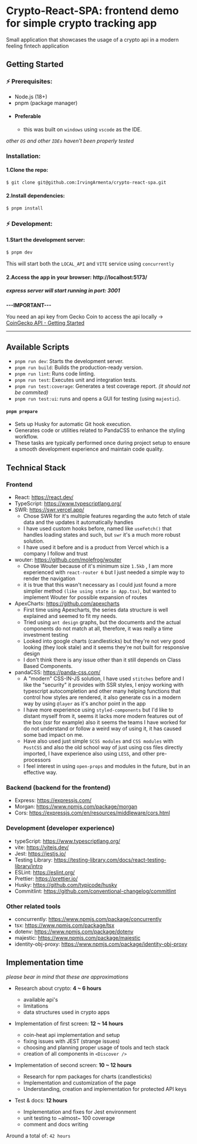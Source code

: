 # Crypto-React-SPA: frontend demo for simple crypto tracking app

Small application that showcases the usage of a crypto api in a modern feeling fintech application

## Getting Started

### ⚡️ Prerequisites:

- Node.js (18+)
- pnpm (package manager)
- #### Preferable
  - this was built on `windows` using `vscode` as the IDE.

_other `OS` and other `IDEs` haven't been properly tested_

### Installation:

#### 1.Clone the repo:

```bash
$ git clone git@github.com:IrvingArmenta/crypto-react-spa.git
```

#### 2.Install dependencies:

```bash
$ pnpm install
```

### ⚡️ Development:

#### 1.Start the development server:

```bash
$ pnpm dev
```

This will start both the `LOCAL_API` and `VITE` service using `concurrently`

#### 2.Access the app in your browser: http://localhost:5173/

##### express server will start running in port: 3001

**---IMPORTANT---**

You need an api key from Gecko Coin to access the api locally -> [CoinGecko API - Getting Started](https://apiguide.coingecko.com/getting-started/getting-started)

---

## Available Scripts

- `pnpm run dev`: Starts the development server.
- `pnpm run build`: Builds the production-ready version.
- `pnpm run lint`: Runs code linting.
- `pnpm run test`: Executes unit and integration tests.
- `pnpm run test:coverage`: Generates a test coverage report. _(it should not be commited)_
- `pnpm run test:ui`: runs and opens a GUI for testing (using `majestic`).

#### `pnpm prepare`

- Sets up Husky for automatic Git hook execution.
- Generates code or utilities related to PandaCSS to enhance the styling workflow.
- These tasks are typically performed once during project setup to ensure a smooth development experience and maintain code quality.

## Technical Stack

### Frontend

- React: https://react.dev/
- TypeScript: https://www.typescriptlang.org/
- SWR: https://swr.vercel.app/
  - Chose SWR for it's multiple features regarding the auto fetch of stale data and the updates it automatically handles
  - I have used custom hooks before, named like `useFetch()` that handles loading states and such, but `swr` it's a much more robust solution.
  - I have used it before and is a product from Vercel which is a company I follow and trust
- wouter: https://github.com/molefrog/wouter
  - Chose Wouter because of it's minimum size `1.5kb` , I am more experienced with `react-router 6` but I just needed a simple way to render the navigation
  - it is true that this wasn't necessary as I could just found a more simplier method `(like using state in App.tsx)`, but wanted to implement Wouter for possible expansion of routes
- ApexCharts: https://github.com/apexcharts
  - First time using Apexcharts, the series data structure is well explained and seemed to fit my needs.
  - Tried using `ant design` graphs, but the documents and the actual components do not match at all, therefore, it was really a time investment testing
  - Looked into google charts (candlesticks) but they're not very good looking (they look stale) and it seems they're not built for responsive design
  - I don't think there is any issue other than it still depends on Class Based Components.
- pandaCSS: https://panda-css.com/
  - A "modern" CSS-IN-JS solution, I have used `stitches` before and I like the "security" it provides with SSR styles, I enjoy working with typescript autocompletion and other many helping functions that control how styles are rendered, it also generate css in a modern way by using `@layer` as it's anchor point in the app
  - I have more experience using `styled-components` but I'd like to distant myself from it, seems it lacks more modern features out of the box (ssr for example) also it seems the teams I have worked for do not understand or follow a weird way of using it, it has caused some bad impact on me.
  - Have also used just simple `SCSS modules` and `CSS modules` with `PostCSS` and also the old school way of just using css files directly imported, I have experience also using `LESS`, and other pre-processors
  - I feel interest in using `open-props` and modules in the future, but in an effective way.

### Backend (backend for the frontend)

- Express: https://expressjs.com/
- Morgan: https://www.npmjs.com/package/morgan
- Cors: https://expressjs.com/en/resources/middleware/cors.html

### Development (developer experience)

- typeScript: https://www.typescriptlang.org/
- vite: https://vitejs.dev/
- Jest: https://jestjs.io/
- Testing Library: https://testing-library.com/docs/react-testing-library/intro
- ESLint: https://eslint.org/
- Prettier: https://prettier.io/
- Husky: https://github.com/typicode/husky
- Commitlint: https://github.com/conventional-changelog/commitlint

### Other related tools

- concurrently: https://www.npmjs.com/package/concurrently
- tsx: https://www.npmjs.com/package/tsx
- dotenv: https://www.npmjs.com/package/dotenv
- majestic: https://www.npmjs.com/package/majestic
- identity-obj-proxy: https://www.npmjs.com/package/identity-obj-proxy

## Implementation time

_please bear in mind that these are approximations_

- Research about crypto: **4 ~ 6 hours**

  - available api's
  - limitations
  - data structures used in crypto apps

- Implementation of first screen: **12 ~ 14 hours**

  - coin-heat api implementation and setup
  - fixing issues with JEST (strange issues)
  - choosing and planning proper usage of tools and tech stack
  - creation of all components in `<Discover />`

- Implementation of second screen: **10 ~ 12 hours**

  - Research for npm packages for charts (candlesticks)
  - Implementation and customization of the page
  - Understanding, creation and implementation for protected API keys

- Test & docs: **12 hours**
  - Implementation and fixes for Jest environment
  - unit testing to ~almost~ 100 coverage
  - comment and docs writing

Around a total of: `42 hours`
